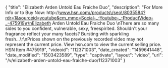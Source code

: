 {
    "title": "Elizabeth Arden Untold Eau Fraiche Duo",
    "description": "For More Info or to Buy Now: http:\/\/www.hsn.com\/products\/seo\/8035584?rdr=1&sourceid=youtube&cm_mmc=Social-_-Youtube-_-ProductVideo-_-475919\r\nElizabeth Arden Untold Eau Fraiche Duo  \nThere are so many sides to you  confident, vulnerable, sexy, freespirited. Shouldn't your fragrance reflect your many facets? Bursting with sparkling fresh...\r\nPrices shown on the previously recorded video may not represent the current price.  View hsn.com to view the current selling price. HSN Item #475919",
    "videoid": "112371003",
    "date_created": "1459641448",
    "date_modified": "1503423589",
    "type": "captivate",
    "layout": "video",
    "url": "\/v\/elizabeth-arden-untold-eau-fraiche-duo\/112371003"
}